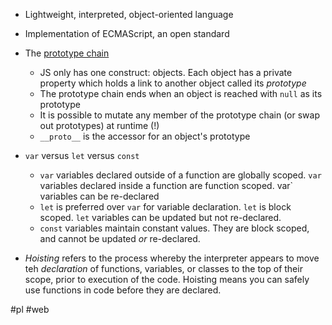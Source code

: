 - Lightweight, interpreted, object-oriented language
- Implementation of ECMAScript, an open standard


- The [prototype chain](https://developer.mozilla.org/en-US/docs/Web/JavaScript/Inheritance_and_the_prototype_chain)
	- JS only has one construct: objects. Each object has a private property which holds a link to another object called its *prototype*
	- The prototype chain ends when an object is reached with `null` as its prototype
	- It is possible to mutate any member of the prototype chain (or swap out prototypes) at runtime (!)
	- `__proto__` is the accessor for an object's prototype
- `var` versus `let` versus `const`
	- `var` variables declared outside of a function are globally scoped. `var` variables declared inside a function are function scoped. var` variables can be re-declared
	- `let` is preferred over `var` for variable declaration. `let` is block scoped. `let` variables can be updated but not re-declared.
	- `const` variables maintain constant values. They are block scoped, and cannot be updated *or* re-declared.
- *Hoisting* refers to the process whereby the interpreter appears to move teh *declaration* of functions, variables, or classes to the top of their scope, prior to execution of the code. Hoisting means you can safely use functions in code before they are declared.


#pl #web